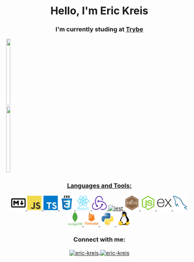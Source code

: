 <h1 align="center">Hello, I'm Eric Kreis</h1>
<h3 align="center"> I'm currently studing at <a href="https://www.betrybe.com/" target="_blank">Trybe</a></h3>

<div style="display: flex">
  <a href="https://github.com/eric-kreis">
  <img height="180em" width="49%" src="https://github-readme-stats.vercel.app/api?username=eric-kreis&show_icons=true&theme=tokyonight&include_all_commits=true&count_private=true"/>
  <img height="179em" width="49%" src="https://github-readme-stats.vercel.app/api/top-langs/?username=eric-kreis&layout=compact&langs_count=7&theme=tokyonight"/>
</div>

<h3 align="center">Languages and Tools:</h3>
<div align="center" width: "100%">
  <a href="https://www.markdownguide.org/" target="_blank">
   <img src="https://raw.githubusercontent.com/devicons/devicon/master/icons/markdown/markdown-original.svg" alt="markdown" width="40" height="40"/>
  </a>
  <a href="https://developer.mozilla.org/en-US/docs/Web/JavaScript/" target="_blank">
   <img src="https://raw.githubusercontent.com/devicons/devicon/master/icons/javascript/javascript-original.svg" alt="javascript" width="40" height="40"/>
  </a>
  <a href="https://www.typescriptlang.org/" target="_blank">
   <img src="https://raw.githubusercontent.com/devicons/devicon/master/icons/typescript/typescript-plain.svg" alt="typescript" width="40" height="40"/>
  </a>
  <a href="https://www.w3schools.com/css/" target="_blank">
   <img src="https://raw.githubusercontent.com/devicons/devicon/master/icons/css3/css3-original-wordmark.svg" alt="css3" width="40" height="40"/>
  </a>
  <a href="https://reactjs.org/" target="_blank">
   <img src="https://raw.githubusercontent.com/devicons/devicon/master/icons/react/react-original-wordmark.svg" alt="react" width="40" height="40"/>
  </a>
  <a href="https://redux.js.org/" target="_blank">
   <img src="https://raw.githubusercontent.com/devicons/devicon/master/icons/redux/redux-original.svg" alt="redux" width="40" height="40"/>
  </a>
  <a href="https://jestjs.io/" target="_blank">
   <img src="https://www.vectorlogo.zone/logos/jestjsio/jestjsio-icon.svg" alt="jest" width="40" height="40"/>
  </a>
  <a href="https://mochajs.org/" target="_blank">
   <img src="https://raw.githubusercontent.com/devicons/devicon/master/icons/mocha/mocha-plain.svg" alt="mocha" width="40" height="40"/>
  </a>
  <a href="https://nodejs.org/" target="_blank">
   <img src="https://raw.githubusercontent.com/devicons/devicon/master/icons/nodejs/nodejs-original.svg" alt="nodejs" width="40" height="40"/>
  </a>
  <a href="https://expressjs.com/" target="_blank">
   <img src="https://raw.githubusercontent.com/devicons/devicon/master/icons/express/express-original.svg" alt="express" width="40" height="40"/>
  </a>
  <a href="https://www.mysql.com" target="_blank">
   <img src="https://raw.githubusercontent.com/devicons/devicon/master/icons/mysql/mysql-original.svg" alt="mysql" width="40" height="40"/>
  </a>
  <a href="https://www.mongodb.com/" target="_blank">
   <img src="https://github.com/devicons/devicon/blob/master/icons/mongodb/mongodb-plain-wordmark.svg" alt="mongodb" width="40" height="40"/>
  </a>
  <a href="https://firebase.google.com" target="_blank">
   <img src="https://raw.githubusercontent.com/devicons/devicon/master/icons/firebase/firebase-plain-wordmark.svg" alt="firebase" width="40" height="40"/>
  </a>
  <a href="https://www.python.org" target="_blank">
   <img src="https://raw.githubusercontent.com/devicons/devicon/master/icons/python/python-original.svg" alt="python" width="40" height="40"/>
  </a>
  <a href="https://www.linux.org" target="_blank">
   <img src="https://raw.githubusercontent.com/devicons/devicon/master/icons/linux/linux-original.svg" alt="linux" width="40" height="40"/>
  </a>
</div>
 
<h3 align="center">Connect with me:</h3>
<p align="center">
<a href="https://linkedin.com/in/eric-alfinito-kreis" target="_blank">
  <img align="center" src="https://raw.githubusercontent.com/rahuldkjain/github-profile-readme-generator/master/src/images/icons/Social/linked-in-alt.svg" alt="eric-kreis" height="30" width="40" />
 </a>
<a href="https://instagram.com/eric_kreis" target="_blank">
  <img align="center" src="https://raw.githubusercontent.com/rahuldkjain/github-profile-readme-generator/master/src/images/icons/Social/instagram.svg" alt="eric-kreis" height="30" width="40" />
</a>
</p>
